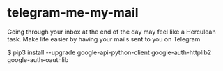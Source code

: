 # telegram-me-my-mail
Going through your inbox at the end of the day may feel like a Herculean task. Make life easier by having your mails sent to you on Telegram

$ pip3 install --upgrade google-api-python-client google-auth-httplib2 google-auth-oauthlib